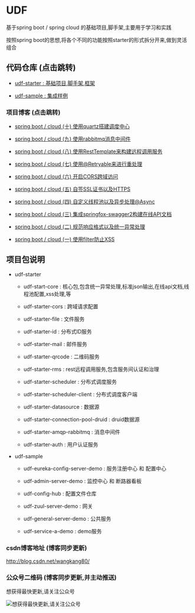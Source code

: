 # UDF

基于spring boot / spring cloud 的基础项目,脚手架,主要用于学习和实践

按照spring boot的思想,将各个不同的功能按照starter的形式拆分开来,做到灵活组合

## 代码仓库 (点击跳转)

- [udf-starter : 基础项目,脚手架,框架](https://gitee.com/wangkang/udf)

- [udf-sample : 集成样例](https://gitee.com/wangkang/udf-sample)

### 项目博客 (点击跳转)

- [spring boot / cloud (十) 使用quartz搭建调度中心](https://my.oschina.net/wangkang80/blog/983208)

- [spring boot / cloud (九) 使用rabbitmq消息中间件](https://my.oschina.net/wangkang80/blog/955328)

- [spring boot / cloud (八) 使用RestTemplate来构建远程调用服务](https://my.oschina.net/wangkang80/blog/919955)

- [spring boot / cloud (七) 使用@Retryable来进行重处理](https://my.oschina.net/wangkang80/blog/912941)

- [spring boot / cloud (六) 开启CORS跨域访问](https://my.oschina.net/wangkang80/blog/912270)

- [spring boot / cloud (五) 自签SSL证书以及HTTPS](https://my.oschina.net/wangkang80/blog/911484)

- [spring boot / cloud (四) 自定义线程池以及异步处理@Async](https://my.oschina.net/wangkang80/blog/910041)

- [spring boot / cloud (三) 集成springfox-swagger2构建在线API文档](https://my.oschina.net/wangkang80/blog/909448)

- [spring boot / cloud (二) 规范响应格式以及统一异常处理](https://my.oschina.net/wangkang80/blog/908919)

- [spring boot / cloud (一) 使用filter防止XSS](https://my.oschina.net/wangkang80/blog/908070)

## 项目包说明

- udf-starter

    - udf-start-core : 核心包,包含统一异常处理,标准json输出,在线api文档,线程池配置,xss处理,等
    
    - udf-starter-cors : 跨域请求配置
    
    - udf-starter-file : 文件服务
    
    - udf-starter-id : 分布式ID服务
    
    - udf-starter-mail : 邮件服务
    
    - udf-starter-qrcode : 二维码服务
    
    - udf-starter-rms : rest远程调用服务,包含服务间认证和治理
    
    - udf-starter-scheduler : 分布式调度服务
    
    - udf-starter-scheduler-client : 分布式调度客户端
    
    - udf-starter-datasource : 数据源
    
    - udf-starter-connection-pool-druid : druid数据源
    
    - udf-starter-amqp-rabbitmq : 消息中间件
    
    - udf-starter-auth : 用户认证服务
        
- udf-sample

    - udf-eureka-config-server-demo  : 服务注册中心 和 配置中心
    
    - udf-admin-server-demo : 监控中心 和 断路器看板
    
    - udf-config-hub : 配置文件仓库
    
    - udf-zuul-server-demo : 网关
    
    - udf-general-server-demo : 公共服务
    
    - udf-service-a-demo : demo服务
    
    
### csdn博客地址 (博客同步更新)

http://blog.csdn.net/wangkang80/    

### 公众号二维码 (博客同步更新,并主动推送)

想获得最快更新,请关注公众号

![想获得最快更新,请关注公众号](https://static.oschina.net/uploads/img/201705/24155414_Pukg.jpg "想获得最快更新,请关注公众号") 


